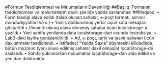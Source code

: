 #Formun Təsdiqlənməsi və Məlumatların Davamlılığı
##Başlıq: Formanın təsdiqlənməsi və məlumatların daxili şəkildə yadda saxlanması
##Məqsəd:
• Form təsdiqi əlavə edildi (tələb olunan sahələr, e-poçt formatı, simvol 
məhdudiyyətləri və s.)
• Yanlış doldurulmuş yerlər üçün xəta mesajları göstərildi
• Dinamik olaraq əlavə olunmuş sahələr üçün localstorage-ə yazıldı
• Yəni səhifə yeniləndə data localstorage-dən oxundu
İnstruksiya:
• Lab3-dəki layihə genişləndirildi.
• Ad, e-poçt, tarix və təsvir sahələri üçün daxiletmələr təsdiqləndi.
• İstifadəçi “Yadda Saxla” düyməsini kliklədikdə, bütün məzmun (yeni əlavə edilmiş 
sahələr daxil olmaqla) localStorage-də saxlandı.
• Səhifə yüklənərkən məlumatlar localStorage-dən əldə edildi və yenidən dolduruldu.